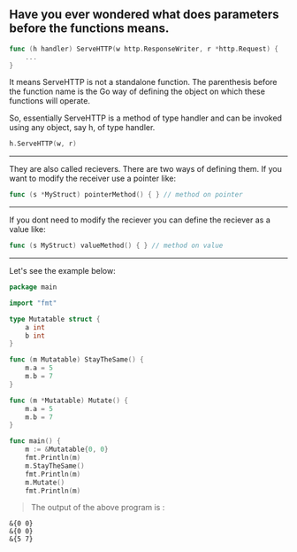 ## Have you ever wondered what does parameters before the functions means.

```go
func (h handler) ServeHTTP(w http.ResponseWriter, r *http.Request) {
    ...
}
```
It means ServeHTTP is not a standalone function. The parenthesis before the function name is the Go way of defining the object on which these functions will operate.

So, essentially ServeHTTP is a method of type handler and can be invoked using any object, say h, of type handler.
```go
h.ServeHTTP(w, r)
```

--- 
They are also called recievers. There are two ways of defining them. If you want to modify the receiver use a pointer like:
```go
func (s *MyStruct) pointerMethod() { } // method on pointer
```

--- 
If you dont need to modify the reciever you can define the reciever as a value like:
```go
func (s MyStruct) valueMethod() { } // method on value
```

--- 
Let's see the example below:
```go
package main

import "fmt"

type Mutatable struct {
    a int
    b int
}

func (m Mutatable) StayTheSame() {
    m.a = 5
    m.b = 7
}

func (m *Mutatable) Mutate() {
    m.a = 5
    m.b = 7
}

func main() {
    m := &Mutatable{0, 0}
    fmt.Println(m)
    m.StayTheSame()
    fmt.Println(m)
    m.Mutate()
    fmt.Println(m)
```

> The output of the above program is :
```
&{0 0}
&{0 0}
&{5 7}
```
